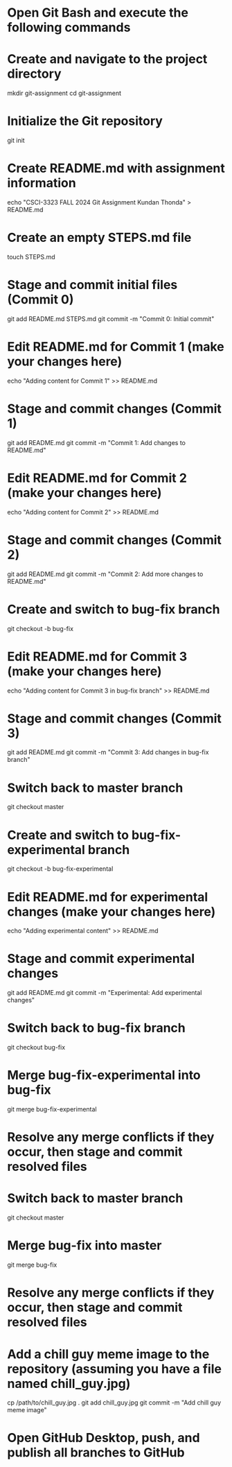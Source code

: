 # Open Git Bash and execute the following commands

# Create and navigate to the project directory
mkdir git-assignment
cd git-assignment

# Initialize the Git repository
git init

# Create README.md with assignment information
echo "CSCI-3323 FALL 2024
Git Assignment
Kundan Thonda" > README.md

# Create an empty STEPS.md file
touch STEPS.md

# Stage and commit initial files (Commit 0)
git add README.md STEPS.md
git commit -m "Commit 0: Initial commit"

# Edit README.md for Commit 1 (make your changes here)
echo "Adding content for Commit 1" >> README.md

# Stage and commit changes (Commit 1)
git add README.md
git commit -m "Commit 1: Add changes to README.md"

# Edit README.md for Commit 2 (make your changes here)
echo "Adding content for Commit 2" >> README.md

# Stage and commit changes (Commit 2)
git add README.md
git commit -m "Commit 2: Add more changes to README.md"

# Create and switch to bug-fix branch
git checkout -b bug-fix

# Edit README.md for Commit 3 (make your changes here)
echo "Adding content for Commit 3 in bug-fix branch" >> README.md

# Stage and commit changes (Commit 3)
git add README.md
git commit -m "Commit 3: Add changes in bug-fix branch"

# Switch back to master branch
git checkout master

# Create and switch to bug-fix-experimental branch
git checkout -b bug-fix-experimental

# Edit README.md for experimental changes (make your changes here)
echo "Adding experimental content" >> README.md

# Stage and commit experimental changes
git add README.md
git commit -m "Experimental: Add experimental changes"

# Switch back to bug-fix branch
git checkout bug-fix

# Merge bug-fix-experimental into bug-fix
git merge bug-fix-experimental

# Resolve any merge conflicts if they occur, then stage and commit resolved files

# Switch back to master branch
git checkout master

# Merge bug-fix into master
git merge bug-fix

# Resolve any merge conflicts if they occur, then stage and commit resolved files

# Add a chill guy meme image to the repository (assuming you have a file named chill_guy.jpg)
cp /path/to/chill_guy.jpg .
git add chill_guy.jpg
git commit -m "Add chill guy meme image"

# Open GitHub Desktop, push, and publish all branches to GitHub